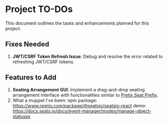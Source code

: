 # Project TO-DOs

This document outlines the tasks and enhancements planned for this project.

## Fixes Needed
1. **JWT/CSRF Token Refresh Issue**: Debug and resolve the error related to refreshing JWT/CSRF tokens.

## Features to Add
1. **Seating Arrangement GUI**: Implement a drag-and-drop seating arrangement interface with functionalities similar to [Pretix Seat Prefix](https://seats.pretix.eu/).
2. What a muppet I've been:
   npm package: https://www.npmjs.com/package/@seatsio/seatsio-react
   demo: https://docs.seats.io/docs/event-manager/modes/manage-object-statuses
